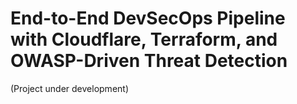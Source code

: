 # End-to-End DevSecOps Pipeline with Cloudflare, Terraform, and OWASP-Driven Threat Detection

(Project under development)

